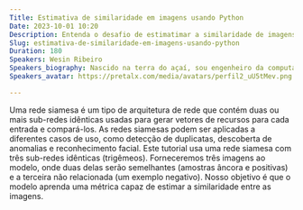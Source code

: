 ```yaml
---
Title: Estimativa de similaridade em imagens usando Python
Date: 2023-10-01 10:20
Description: Entenda o desafio de estimatimar a similaridade de imagens usando uma Rede Siamesa com perda de trigêmeos. A rede siamesa será implementada utilizando a biblioteca tensorflow/keras.
Slug: estimativa-de-similaridade-em-imagens-usando-python
Duration: 180
Speakers: Wesin Ribeiro
Speakers_biography: Nascido na terra do açaí, sou engenheiro da computação, com mestrado e doutorado em computação aplicada, professor universitário e adoro programar em Python.
Speakers_avatar: https://pretalx.com/media/avatars/perfil2_uU5tMev.png

---
```


Uma rede siamesa é um tipo de arquitetura de rede que contém duas ou mais sub-redes idênticas usadas para gerar vetores de recursos para cada entrada e compará-los.
As redes siamesas podem ser aplicadas a diferentes casos de uso, como detecção de duplicatas, descoberta de anomalias e reconhecimento facial.
Este tutorial usa uma rede siamesa com três sub-redes idênticas (trigêmeos). Forneceremos três imagens ao modelo, onde duas delas serão semelhantes (amostras âncora e positivas) e a terceira não relacionada (um exemplo negativo). Nosso objetivo é que o modelo aprenda uma métrica capaz de estimar a similaridade entre as imagens.